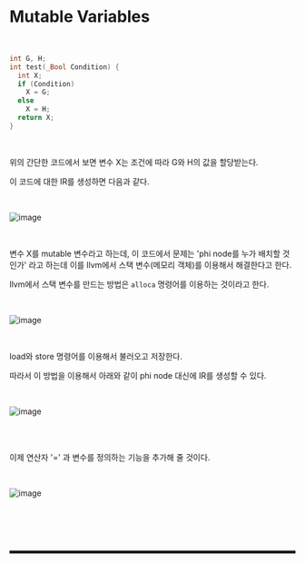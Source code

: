 # Mutable Variables

<br>

```c
int G, H;
int test(_Bool Condition) {
  int X;
  if (Condition)
    X = G;
  else
    X = H;
  return X;
}
```

<br>

위의 간단한 코드에서 보면 변수 X는 조건에 따라 G와 H의 값을 할당받는다. 

이 코드에 대한 IR를 생성하면 다음과 같다.

<br>

![image](https://user-images.githubusercontent.com/52172169/200568581-59b06b99-acf4-46aa-9d67-f0ede19d882f.png)

<br>

변수 X를 mutable 변수라고 하는데, 이 코드에서 문제는 'phi node를 누가 배치할 것인가' 라고 하는데 이를 llvm에서 스택 변수(메모리 객체)를 이용해서 해결한다고 한다.

llvm에서 스택 변수를 만드는 방법은 ```alloca``` 명령어를 이용하는 것이라고 한다.

<br>

![image](https://user-images.githubusercontent.com/52172169/200567882-bd9d36b9-f367-49c5-9959-30508bf43687.png)

<br>

load와 store 명령어를 이용해서 불러오고 저장한다.

따라서 이 방법을 이용해서 아래와 같이 phi node 대신에 IR를 생성할 수 있다.

<br>

![image](https://user-images.githubusercontent.com/52172169/200569151-d366f925-4d5d-46c7-92b6-43b4676aff3a.png)

<br><br>

이제 연산자 '=' 과 변수를 정의하는 기능을 추가해 줄 것이다.

<br>

![image](https://user-images.githubusercontent.com/52172169/200571966-c4e0c1f4-c422-4062-959e-2adf986b4357.png)

<br>




<br><br>
<hr style="border: 2px solid;">
<br><br>
